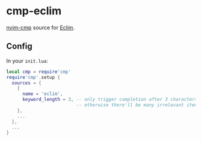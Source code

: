 # cmp-eclim
[nvim-cmp](https://github.com/hrsh7th/nvim-cmp) source for [Eclim](http://eclim.org/).

## Config
In your `init.lua`:
```lua
local cmp = require'cmp'
require'cmp'.setup {
  sources = {
    {
      name = 'eclim',
      keyword_length = 3, -- only trigger completion after 3 characters,
                          -- otherwise there'll be many irrelevant items
    },
    ...
  },
  ...
}
```
